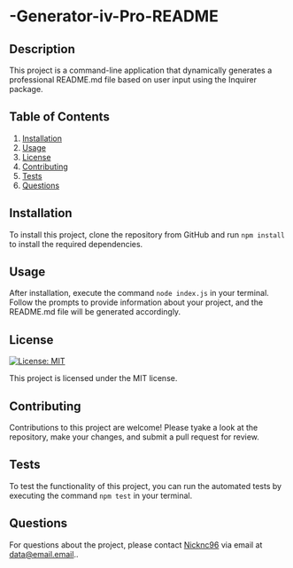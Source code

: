 # -Generator-iv-Pro-README

## Description
This project is a command-line application that dynamically generates a professional README.md file based on user input using the Inquirer package.

## Table of Contents
1. [Installation](#installation)
2. [Usage](#usage)
3. [License](#license)
4. [Contributing](#contributing)
5. [Tests](#tests)
6. [Questions](#questions)

## Installation
To install this project, clone the repository from GitHub and run `npm install` to install the required dependencies.

## Usage
After installation, execute the command `node index.js` in your terminal. Follow the prompts to provide information about your project, and the README.md file will be generated accordingly.

## License
[![License: MIT](https://img.shields.io/badge/License-MIT-blue.svg)](https://opensource.org/licenses/MIT)

This project is licensed under the MIT license.

## Contributing
Contributions to this project are welcome! Please tyake a look at the repository, make your changes, and submit a pull request for review.

## Tests
To test the functionality of this project, you can run the automated tests by executing the command `npm test` in your terminal.

## Questions
For questions about the project, please contact [Nicknc96](https://github.com/Nicknc96) via email at data@email.email..

